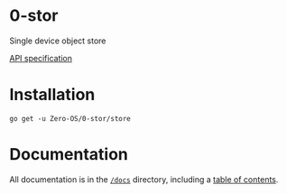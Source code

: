 # 0-stor

Single device object store

[API specification](https://rawgit.com/g8os/sdstor/master/specs/raml/sdstor.html)

# Installation

```
go get -u Zero-OS/0-stor/store
```

# Documentation

All documentation is in the [`/docs`](./docs) directory, including a [table of contents](/docs/SUMMARY.md).
